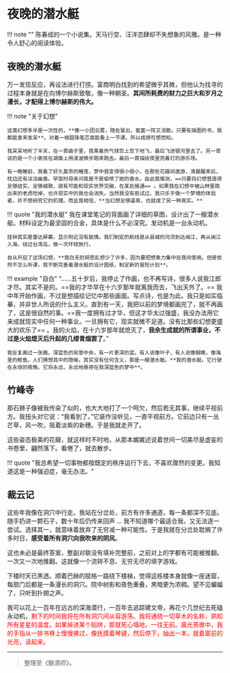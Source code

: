 # 夜晚的潜水艇

!!! note ""
    陈春成的一个小说集。天马行空、汪洋恣肆却不失想象的风雅。是一种令人舒心的阅读体验。

## 夜晚的潜水艇

万一发现反应，再设法进行打捞。富商明白找到的希望微乎其微，但他认为找寻的过程本身就是在向博尔赫斯致敬，像一种朝圣。**其间所耗费的财力之巨大和岁月之漫长，才配得上博尔赫斯的伟大。**

!!! note "关于幻想"

    这类幻想多半是一次性的，**像一小团云雾，随处冒出，氤氲一阵又消散。只要有插图的书，我都能拿来发呆**。对着一根圆珠笔芯我能看上一节课。所以成绩可想而知。

    我呆呆地听了半天，在一首曲子里，我乘着热气球忽上忽下地飞，最后飞进银河里去了。另一首说的是一个小男孩在湖面上用凌波微步跑来跑去。最后一首描绘夜里亮着灯的游乐场。

    有一晚睡前，我看了好久莫奈的睡莲，梦中我变得很小很小，在那些花瓣间遨游，清晨醒来后，枕边还有淡淡幽香。早饭时母亲问我是不是偷喷了她的香水。由此我推测，==只要将幻想营造得足够结实，足够细致，就有可能和现实世界交融，在某处接通== 。如果我在幻想中被山林里跳出来的老虎吃掉，也许现实中的我也会消失。当然我没有尝试过。我只乐于做一个梦境的体验者，并不想研究它的机理。而且我相信，**当幻想足够逼真，也就成了另一种真实。**


!!! quote "我的潜水艇"
    我在课堂笔记的背面画了详细的草图，设计出了一艘潜水艇。材料设定为最坚固的合金，具体是什么不必深究。发动机是一台永动机。

    挂钟其实是雷达屏幕，显示附近没有敌情。我们制定的航线是从县城的河流到达闽江，再从闽江入海，绕过台湾岛，做一次环球旅行。

    自从开启了这场幻想，**我白天的胡思乱想少了许多，因为要把想象力集中在夜间使用。但是依然不怎么听课，我不断完善着潜水艇的设计图纸，制定新的冒险计划**。

!!! example "自白"
    “……五十岁后，我停止了作画，也不再写诗，很多人说我江郎才尽。其实不是的。==我的才华早在十六岁那年就离我而去，飞出天外了。== 我中年开始作画，不过是想描绘记忆中那些画面。写点诗，也是为此。我只是如实临摹，并非世人所说的什么主义。直到有一天，我把以前的梦境都画完了，就不再画了，这是很自然的事。==我一度拥有过才华，但这才华太过强盛，我没办法用它来成就现实中任何一种事业。一旦拥有它，现实就微不足道。没有比那些幻想更盛大的欢乐了== 。我的火焰，在十六岁那年就熄灭了，**我余生成就的所谓事业，不过是火焰熄灭后升起的几缕青烟罢了**。”

    我反复画过一张画。深蓝色的背景中央，有一片更深的蓝。有人说像叶子，有人说像眼睛，像海里的鲸鱼。人们猜想其中的隐喻。其实没有任何含义，那是一艘潜水艇。**我的潜水艇。它行驶在永恒的夜晚。它将永远，永远地悬停在我深蓝色的梦中**。


## 竹峰寺

那石狮子像被我传染了似的，也大大地打了一个呵欠，然后若无其事，继续平视前方。我扭头对它说：“我看到了。”它装作没听见，一直平视前方。它前边只有一丛芒草，风一吹，摇着淡紫的新穗。于是我就走开了。

这些姿态极美的花瓣，就这样时不时地，从那本娓娓述说着世间一切美尽是虚妄的书卷里，翩然落下。看倦了，就去散步。

!!! quote "我总希望一切事物都按既定的秩序运行下去，不喜欢骤然的变更。我知道这是一种强迫症，毫无办法。"

## 裁云记

这些年我像在洞穴中行走。我站在分岔处，前方有许多通道，每一条都深不见底。随手扔进一颗石子，数十年后仍传来回声 ... 我不知道哪个最适合我，又无法逐一尝试。选择其一，就意味着放弃了无穷减一种可能性。于是我就在分岔处耽搁了许多时日，**感受着所有洞穴向我吹来的阴风**。

这也未必是最终答案，整副对联没有填补完整前，之前对上的字都有可能被推翻。一次又一次地推翻。这就像一个流转不息、无穷无尽的填字游戏。

下楼时天已黑透。顺着巴赫的赋格一路绕下楼梯，觉得这栋楼本身就像一座迷窟，每扇门后都是一条漫长的洞穴。院中树影和夜色重叠，黑暗更为浓稠。望不见蝙蝠了，只听到扑翅之声。


我可以花上一百年在远古的深海潜行，一百年去追踪建文帝，再花个几世纪去死磕永动机，<span style="color:red">剩下的时间我将在所有洞穴间从容游荡。我将通晓一切草木的名称，熟知所有星星的温度。如果掉进某个陷阱，那就死心塌地，一往无前。晨光熹微中，我的手指从一排书脊上慢慢拂过，像抚摸着琴键，然后停下，抽出一本，就着窗前的光亮，读起来。</span>



---

> 整理至《酿酒师》。

